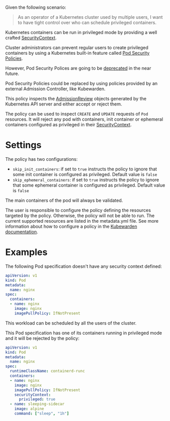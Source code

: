 Given the following scenario:

> As an operator of a Kubernetes cluster used by multiple users,
> I want to have tight control over who can schedule privileged containers.

Kubernetes containers can be run in privileged mode by providing a well crafted
[SecurityContext](https://kubernetes.io/docs/tasks/configure-pod-container/security-context/).

Cluster administrators can prevent regular users to create privileged containers
by using a Kubernetes built-in feature called [Pod Security Policies](https://kubernetes.io/docs/concepts/policy/pod-security-policy/).

However, Pod Security Polices are going to be [deprecated](https://github.com/kubernetes/enhancements/issues/5)
in the near future.

Pod Security Policies could be replaced by using policies provided by an
external Admission Controller, like Kubewarden.

This policy inspects the [AdmissionReview](https://kubernetes.io/docs/reference/access-authn-authz/extensible-admission-controllers/#request)
objects generated by the Kubernetes API server and either accept or reject them.

The policy can be used to inspect `CREATE` and `UPDATE` requests of `Pod` resources.
It will reject any pod with containers, init container or ephemeral containers
configured as privileged in their [SecurityContext](https://kubernetes.io/docs/tasks/configure-pod-container/security-context/).

# Settings

The policy has two configurations:
- `skip_init_containers`: if set to `true` instructs the policy to ignore that
  some init container is configured as privileged. Default value is `false`
- `skip_ephemeral_containers`: if set to `true` instructs the policy to ignore
  that some ephemeral container is configured as privileged. Default value is
  `false`

The main containers of the pod will always be validated.

The user is responsible to configure the policy defining the resources targeted
by the policy. Otherwise, the policy will not be able to run. The current supported
resources are listed in the metadata.yml file. See more information about how to
configure a policy in the [Kubewarden documentation](https://docs.kubewarden.io/).

# Examples

The following Pod specification doesn't have any security context defined:

```yaml
apiVersion: v1
kind: Pod
metadata:
  name: nginx
spec:
  containers:
  - name: nginx
    image: nginx
    imagePullPolicy: IfNotPresent
```

This workload can be scheduled by all the users of the cluster.

This Pod specification has one of its containers running in
privileged mode and it will be rejected by the policy:

```yaml
apiVersion: v1
kind: Pod
metadata:
  name: nginx
spec:
  runtimeClassName: containerd-runc
  containers:
  - name: nginx
    image: nginx
    imagePullPolicy: IfNotPresent
    securityContext:
      privileged: true
  - name: sleeping-sidecar
    image: alpine
    command: ["sleep", "1h"]
```

